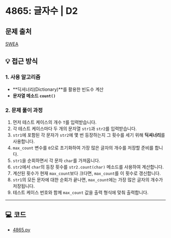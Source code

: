 # 4865: 글자수 | D2

## 문제 출처
[SWEA](https://swexpertacademy.com/main/talk/solvingClub/problemView.do?solveclubId=AZgvQCv6GNXHBIT9&contestProbId=AWTQSs6qQL0DFAVT&probBoxId=AZgvQCv6GNbHBIT9&type=PROBLEM&problemBoxTitle=7%EC%9B%94&problemBoxCnt=19)

## 💡 접근 방식

### 1. 사용 알고리즘
* **딕셔너리(Dictionary)**를 활용한 빈도수 계산
* **문자열 메소드 `count()`**

### 2. 문제 풀이 과정
1.  먼저 테스트 케이스의 개수 `T`를 입력받습니다.
2.  각 테스트 케이스마다 두 개의 문자열 `str1`과 `str2`를 입력받습니다.
3.  `str1`에 포함된 각 문자가 `str2`에 몇 번 등장하는지 그 횟수를 세기 위해 **딕셔너리**를 사용합니다.
4.  `max_count` 변수를 `0`으로 초기화하여 가장 많은 글자의 개수를 저장할 준비를 합니다.
5.  `str1`을 순회하면서 각 문자 `char`를 가져옵니다.
6.  `str2`에서 `char`의 등장 횟수를 `str2.count(char)` 메소드를 사용하여 계산합니다.
7.  계산된 횟수가 현재 `max_count`보다 크다면, `max_count`를 이 횟수로 갱신합니다.
8.  `str1`의 모든 문자에 대한 순회가 끝나면, `max_count`에는 가장 많은 글자의 개수가 저장됩니다.
9.  테스트 케이스 번호와 함께 `max_count` 값을 출력 형식에 맞춰 출력합니다.


---

## 💻 코드
* [4865.py](4865.py)